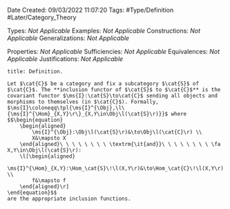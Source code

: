 <div class="topSpace"></div>

Date Created: 09/03/2022 11:07:20
Tags: #Type/Definition #Later/Category_Theory

Types: <i>Not Applicable</i>
Examples: <i>Not Applicable</i>
Constructions: <i>Not Applicable</i>
Generalizations: <i>Not Applicable</i>

Properties: <i>Not Applicable</i>
Sufficiencies: <i>Not Applicable</i>
Equivalences: <i>Not Applicable</i>
Justifications: <i>Not Applicable</i>

``` ad-Definition
title: Definition.

Let $\cat{C}$ be a category and fix a subcategory $\cat{S}$ of $\cat{C}$. The **inclusion functor of $\cat{S}$ to $\cat{C}$** is the covariant functor $\ms{I}:\cat{S}\to\cat{C}$ sending all objects and morphisms to themselves (in $\cat{C}$). Formally, $\ms{I}\coloneqq\tpl{\ms{I}^{\Obj},\l\{\ms{I}^{\Hom}_{X,Y}\r\}_{X,Y\in\Obj\l(\cat{S}\r)}}$ where
$$\begin{equation}
    \begin{aligned}
        \ms{I}^{\Obj}:\Obj\l(\cat{S}\r)&\to\Obj\l(\cat{C}\r) \\
        X&\mapsto X
    \end{aligned}\ \ \ \ \ \ \ \ \textrm{\it{and}}\ \ \ \ \ \ \ \ \fa X,Y\in\Obj\l(\cat{S}\r):
    \l[\begin{aligned}
        \ms{I}^{\Hom}_{X,Y}:\Hom_\cat{S}\!\l(X,Y\r)&\to\Hom_\cat{C}\!\l(X,Y\r) \\
        f&\mapsto f
    \end{aligned}\r]
\end{equation}$$
are the appropriate inclusion functions.

```
